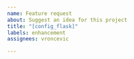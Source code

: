 ```yaml
---
name: Feature request
about: Suggest an idea for this project
title: "[config_flask]"
labels: enhancement
assignees: vroncevic

---
```


